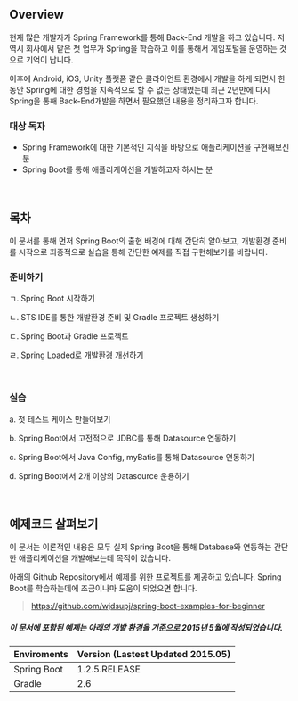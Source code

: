 ## Overview

현재 많은 개발자가 Spring Framework를 통해 Back-End 개발을 하고 있습니다. 저 역시 회사에서 맡은 첫 업무가 Spring을 학습하고 이를 통해서 게임포털을 운영하는 것으로 기억이 납니다.

이후에 Android, iOS, Unity 플랫폼 같은 클라이언트 환경에서 개발을 하게 되면서 한 동안 Spring에 대한 경험을 지속적으로 할 수 없는 상태였는데 최근 2년만에 다시 Spring을 통해 Back-End개발을 하면서 필요했던 내용을 정리하고자 합니다.

### 대상 독자

- Spring Framework에 대한 기본적인 지식을 바탕으로 애플리케이션을 구현해보신 분
- Spring Boot를 통해 애플리케이션을 개발하고자 하시는 분

<br>

## 목차

이 문서를 통해 먼저 Spring Boot의 출현 배경에 대해 간단히 알아보고, 개발환경 준비를 시작으로 최종적으로 실습을 통해 간단한 예제를 직접 구현해보기를 바랍니다.

### 준비하기

ㄱ. Spring Boot 시작하기

ㄴ. STS IDE를 통한 개발환경 준비 및 Gradle 프로젝트 생성하기

ㄷ. Spring Boot과 Gradle 프로젝트 

ㄹ. Spring Loaded로 개발환경 개선하기


<br>

### 실습

a. 첫 테스트 케이스 만들어보기

b. Spring Boot에서 고전적으로 JDBC를 통해 Datasource 연동하기

c. Spring Boot에서 Java Config, myBatis를 통해 Datasource 연동하기

d. Spring Boot에서 2개 이상의 Datasource 운용하기

<br>

##  예제코드 살펴보기

이 문서는 이론적인 내용은 모두 실제 Spring Boot을 통해 Database와 연동하는 간단한 애플리케이션을 개발해보는데 목적이 있습니다.

아래의 Github Repository에서 예제를 위한 프로젝트를 제공하고 있습니다. Spring Boot를 학습하는데에 조금이나마 도움이 되었으면 합니다.
> https://github.com/wjdsupj/spring-boot-examples-for-beginner

##### 이 문서에 포함된 예제는 아래의 개발 환경을 기준으로 2015년 5월에 작성되었습니다.

 Enviroments | Version (Lastest Updated 2015.05)
---|---
Spring Boot | 1.2.5.RELEASE
Gradle | 2.6
